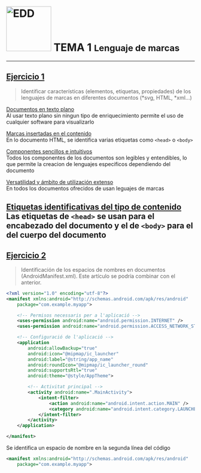 <h1><img src="https://www.ticarte.com/sites/su/styles/maxxx/public/users/7/teaser/code-markup.jpg?itok=7aKREgQJ" alt="EDD" width="120" height="120"> 
<b>TEMA 1 <small>Lenguaje de marcas</small></b></h1>


---
## **<u>Ejercicio 1</u>**
>Identificar características (elementos, etiquetas, propiedades) de los lenguajes de marcas en diferentes documentos (*svg, HTML, *xml...)

<u>Documentos en texto plano</u><br/>
Al usar texto plano sin ningun tipo de enriquecimiento permite el uso de cualquier
software para visualizarlo

<u>Marcas insertadas en el contenido</u><br/>
En lo documento HTML, se identifica varias etiquetas como ``<head>`` o ``<body>``

<u>Componentes sencillos e intuitivos</u><br/>
Todos los componentes de los documentos son legibles y entendibles, lo que permite la creacion de lenguajes especificos dependiendo del documento

<u>Versatilidad y ámbito de utilización extenso</u><br/>
En todos los documentos ofrecidos de usan leguajes de marcas

<u>Etiquetas identificativas del tipo de contenido</u><br/>
Las etiquetas de ``<head>`` se usan para el encabezado del documento y el de ``<body>`` para el del cuerpo del documento
---

## **<u>Ejercicio 2</u>**
>Identificación de los espacios de nombres en documentos (AndroidManifest.xml). Este artículo se podría combinar con el anterior.

```xml
<?xml version="1.0" encoding="utf-8"?>
<manifest xmlns:android="http://schemas.android.com/apk/res/android"
    package="com.example.myapp">

    <!-- Permisos necessaris per a l'aplicació -->
    <uses-permission android:name="android.permission.INTERNET" />
    <uses-permission android:name="android.permission.ACCESS_NETWORK_STATE" />

    <!-- Configuració de l'aplicació -->
    <application
        android:allowBackup="true"
        android:icon="@mipmap/ic_launcher"
        android:label="@string/app_name"
        android:roundIcon="@mipmap/ic_launcher_round"
        android:supportsRtl="true"
        android:theme="@style/AppTheme">

        <!-- Activitat principal -->
        <activity android:name=".MainActivity">
            <intent-filter>
                <action android:name="android.intent.action.MAIN" />
                <category android:name="android.intent.category.LAUNCHER" />
            </intent-filter>
        </activity>
    </application>

</manifest>
```

Se identifica un espacio de nombre en la segunda línea del código
```xml
<manifest xmlns:android="http://schemas.android.com/apk/res/android"
    package="com.example.myapp">
```